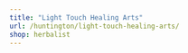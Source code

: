 ```yaml
---
title: "Light Touch Healing Arts"
url: /huntington/light-touch-healing-arts/
shop: herbalist
---
```

